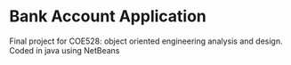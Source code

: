 # Bank Account Application
Final project for COE528: object oriented engineering analysis and design.\
Coded in java using NetBeans
